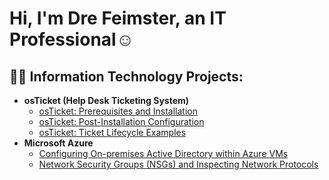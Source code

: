 <h1>Hi, I'm Dre Feimster, an IT Professional</a>☺</h1>

<h2>👨‍💻 Information Technology Projects:</h2>

- <b>osTicket (Help Desk Ticketing System)</b>
  - [osTicket: Prerequisites and Installation](https://github.com/drefeimster/osticket-prereqs)
  - [osTicket: Post-Installation Configuration](https://github.com/drefeimster/post-install-config)
  - [osTicket: Ticket Lifecycle Examples](https://github.com/drefeimster/ticket-lifecycle)
- <b>Microsoft Azure</b>
  - [Configuring On-premises Active Directory within Azure VMs](https://github.com/drefeimster/configure-ad)
  - [Network Security Groups (NSGs) and Inspecting Network Protocols](https://github.com/drefeimster/azure-network-protocols)




